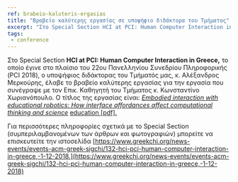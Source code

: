 ```yaml
---
ref: brabeio-kaluteris-ergasias
title: "Βραβείο καλύτερης εργασίας σε υποψήφιο διδάκτορα του Τμήματος"
excerpt: "Στο Special Section HCI at PCI: Human Computer Interaction in Greece, το οποίο έγινε στο πλαίσιο του 22ου Πανελληνίου Συνεδρίου Πληροφορικής (PCI 2018), ο υποψήφιος διδάκτορας του Τμήματός μας, κ. Αλέξανδρος Μερκούρης, έλαβε το βραβείο"
tags:
 - conference
--- 
```

Στο Special Section **HCI at PCI: Human Computer Interaction in Greece,** το οποίο έγινε στο πλαίσιο του 22ου Πανελληνίου Συνεδρίου Πληροφορικής (PCI 2018), ο υποψήφιος διδάκτορας του Τμήματός μας, κ. Αλέξανδρος Μερκούρης, έλαβε το βραβείο καλύτερης εργασίας για την εργασία που συνέγραψε με τον Επικ. Καθηγητή του Τμήματος κ. Κωνσταντίνο Χωριανόπουλο. Ο τίτλος της εργασίας είναι: _[Embodied interaction with educational robotics: How interface affordances affect computational thinking and science](http://www.greekchi.org/images/events/2018_HCIPCI/presentations/I.3_Merkouris_Chorianopoulos.pdf)_ [education [pdf].](http://www.greekchi.org/images/events/2018_HCIPCI/presentations/I.3_Merkouris_Chorianopoulos.pdf)

Για περισσότερες πληροφορίες σχετικά με το Special Section (συμπεριλαμβανομένων των άρθρων και φωτογραφιών) μπορείτε να επισκευτείτε την ιστοσελίδα [https://www.greekchi.org/news-events/events-acm-greek-sigchi/132-hci-pci-human-computer-interaction-in-greece,-1-12-2018.](https://www.greekchi.org/news-events/events-acm-greek-sigchi/132-hci-pci-human-computer-interaction-in-greece,-1-12-2018)

